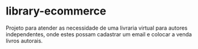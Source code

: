 # library-ecommerce
Projeto para atender as necessidade de uma livraria virtual para autores independentes, onde estes possam cadastrar um email e colocar a venda livros autorais.

